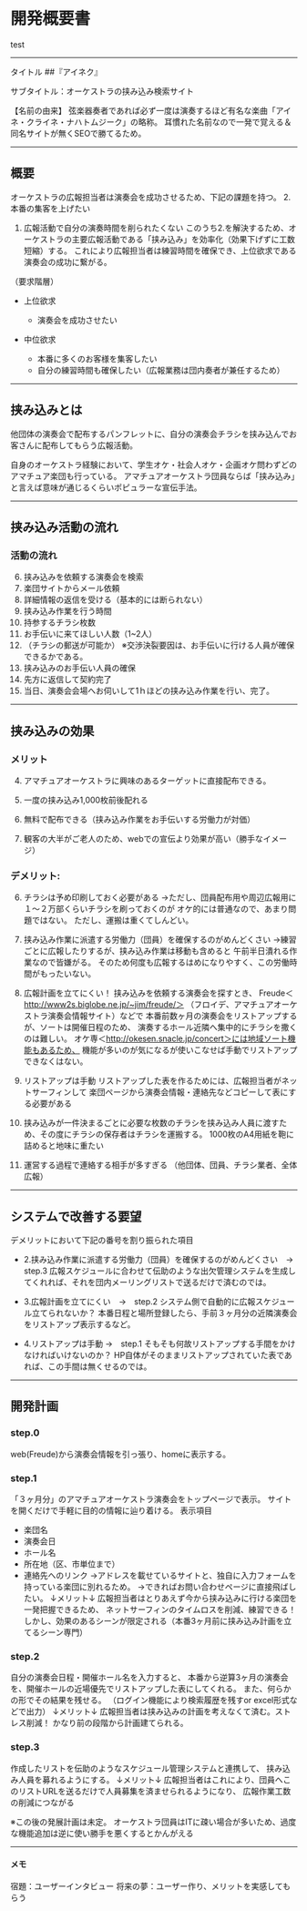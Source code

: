 #  開発概要書
test

-------
タイトル
##『アイネク』

サブタイトル：オーケストラの挟み込み検索サイト

【名前の由来】
 弦楽器奏者であれば必ず一度は演奏するほど有名な楽曲「アイネ・クライネ・ナハトムジーク」の略称。
 耳慣れた名前なので一発で覚える＆同名サイトが無くSEOで勝てるため。  

---------
## 概要
オーケストラの広報担当者は演奏会を成功させるため、下記の課題を持つ。
2. 本番の集客を上げたい
1. 広報活動で自分の演奏時間を削られたくない
このうち2.を解決するため、オーケストラの主要広報活動である「挟み込み」を効率化（効果下げずに工数短縮）する。
これにより広報担当者は練習時間を確保でき、上位欲求である演奏会の成功に繋がる。

（要求階層）
* 上位欲求
  * 演奏会を成功させたい

* 中位欲求
  * 本番に多くのお客様を集客したい
  * 自分の練習時間も確保したい（広報業務は団内奏者が兼任するため）


---------
## 挟み込みとは
他団体の演奏会で配布するパンフレットに、自分の演奏会チラシを挟み込んでお客さんに配布してもらう広報活動。

自身のオーケストラ経験において、学生オケ・社会人オケ・企画オケ問わずどのアマチュア楽団も行っている。
アマチュアオーケストラ団員ならば「挟み込み」と言えば意味が通じるくらいポピュラーな宣伝手法。

---------
## 挟み込み活動の流れ
### 活動の流れ
6. 挟み込みを依頼する演奏会を検索
5. 楽団サイトからメール依頼
4. 詳細情報の返信を受ける（基本的には断られない）
 9. 挟み込み作業を行う時間
 9. 持参するチラシ枚数
 9. お手伝いに来てほしい人数（1~2人）
 9. （チラシの郵送が可能か）
※交渉決裂要因は、お手伝いに行ける人員が確保できるかである。
3. 挟み込みのお手伝い人員の確保
2. 先方に返信して契約完了
1. 当日、演奏会会場へお伺いして1ｈほどの挟み込み作業を行い、完了。

---------
## 挟み込みの効果
### メリット
4. アマチュアオーケストラに興味のあるターゲットに直接配布できる。

3. 一度の挟み込み1,000枚前後配れる

2. 無料で配布できる（挟み込み作業をお手伝いする労働力が対価）

1.  観客の大半がご老人のため、webでの宣伝より効果が高い（勝手なイメージ）

### デメリット:
6. チラシは予め印刷しておく必要がある
→ただし、団員配布用や周辺広報用に１〜２万部くらいチラシを刷っておくのが
オケ的には普通なので、あまり問題ではない。
ただし、運搬は重くてしんどい。

5. 挟み込み作業に派遣する労働力（団員）を確保するのがめんどくさい
→練習ごとに広報したりするが、挟み込み作業は移動も含めると
午前半日潰れる作業なので皆嫌がる。
そのため何度も広報するはめになりやすく、この労働時間がもったいない。

4.  広報計画を立てにくい！
挟み込みを依頼する演奏会を探すとき、
Freude＜http://www2s.biglobe.ne.jp/~jim/freude/＞
（フロイデ、アマチュアオーケストラ演奏会情報サイト）などで
本番前数ヶ月の演奏会をリストアップするが、ソートは開催日程のため、
演奏するホール近隣へ集中的にチラシを撒くのは難しい。
オケ専＜http://okesen.snacle.jp/concert＞には地域ソート機能もあるため、
機能が多いのが気になるが使いこなせば手動でリストアップできなくはない。

3. リストアップは手動
リストアップした表を作るためには、広報担当者がネットサーフィンして
楽団ページから演奏会情報・連絡先などコピーして表にする必要がある

2. 挟み込みが一件決まるごとに必要な枚数のチラシを挟み込み人員に渡すため、その度にチラシの保存者はチラシを運搬する。
1000枚のA4用紙を鞄に詰めると地味に重たい

1.  運営する過程で連絡する相手が多すぎる
（他団体、団員、チラシ業者、全体広報）

---------
## システムで改善する要望
デメリットにおいて下記の番号を割り振られた項目

*  2.挟み込み作業に派遣する労働力（団員）を確保するのがめんどくさい　→　step.3
 広報スケジュールに合わせて伝助のような出欠管理システムを生成してくれれば、それを団内メーリングリストで送るだけで済むのでは。

* 3.広報計画を立てにくい　→　step.2
システム側で自動的に広報スケジュール立てられないか？
本番日程と場所登録したら、手前３ヶ月分の近隣演奏会をリストアップ表示するなど。

* 4.リストアップは手動 →　step.1
そもそも何故リストアップする手間をかけなければいけないのか？
 HP自体がそのままリストアップされていた表であれば、この手間は無くせるのでは。

---------
## 開発計画
### step.0
web(Freude)から演奏会情報を引っ張り、homeに表示する。

### step.1
   「３ヶ月分」のアマチュアオーケストラ演奏会をトップページで表示。
   サイトを開くだけで手軽に目的の情報に辿り着ける。
表示項目
*  楽団名
*  演奏会日
*  ホール名
*  所在地（区、市単位まで）
*  連絡先へのリンク
→アドレスを載せているサイトと、独自に入力フォームを持っている楽団に別れるため。
→できればお問い合わせページに直接飛ばしたい。
↓メリット↓
広報担当者はとりあえず今から挟み込みに行ける楽団を一発把握できるため、
ネットサーフィンのタイムロスを削減、練習できる！
しかし、効果のあるシーンが限定される（本番3ヶ月前に挟み込み計画を立てるシーン専門）

### step.2
   自分の演奏会日程・開催ホール名を入力すると、
本番から逆算3ヶ月の演奏会を、開催ホールの近場優先でリストアップした表にしてくれる。
また、何らかの形でその結果を残せる。
（ログイン機能により検索履歴を残すor excel形式などで出力）
↓メリット↓
広報担当者は挟み込みの計画を考えなくて済む。ストレス削減！
かなり前の段階から計画建てられる。

### step.3
   作成したリストを伝助のようなスケジュール管理システムと連携して、
挟み込み人員を募れるようにする。
↓メリット↓
広報担当者はこれにより、団員へこのリストURLを送るだけで人員募集を済ませられるようになり、
広報作業工数の削減につながる


※この後の発展計画は未定。
オーケストラ団員はITに疎い場合が多いため、過度な機能追加は逆に使い勝手を悪くするとかんがえる

-----
#### メモ
宿題：ユーザーインタビュー
将来の夢：ユーザー作り、メリットを実感してもらう
